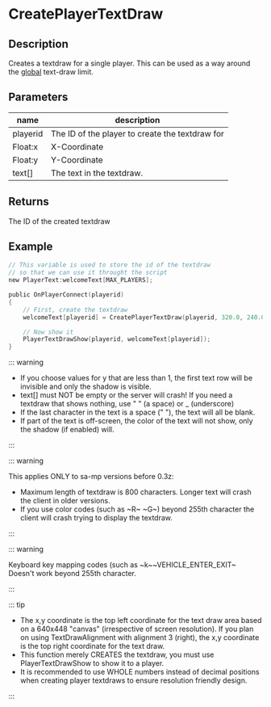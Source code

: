 # CreatePlayerTextDraw

<Badge text="0.3e+" type="warn"/>

## Description

Creates a textdraw for a single player. This can be used as a way around the [global](TextDrawCreate) text-draw limit.

## Parameters

| name     | description                                     |
| -------- | ----------------------------------------------- |
| playerid | The ID of the player to create the textdraw for |
| Float:x  | X-Coordinate                                    |
| Float:y  | Y-Coordinate                                    |
| text[]   | The text in the textdraw.                       |

## Returns

The ID of the created textdraw

## Example

```c
// This variable is used to store the id of the textdraw
// so that we can use it throught the script
new PlayerText:welcomeText[MAX_PLAYERS];

public OnPlayerConnect(playerid)
{
    // First, create the textdraw
    welcomeText[playerid] = CreatePlayerTextDraw(playerid, 320.0, 240.0, "Welcome to my SA-MP server");

    // Now show it
    PlayerTextDrawShow(playerid, welcomeText[playerid]);
}
```

::: warning

- If you choose values for y that are less than 1, the first text row will be invisible and only the shadow is visible.
- text[] must NOT be empty or the server will crash! If you need a textdraw that shows nothing, use " " (a space) or \_
  (underscore)
- If the last character in the text is a space (" "), the text will all be blank.
- If part of the text is off-screen, the color of the text will not show, only the shadow (if enabled) will.

:::

::: warning

This applies ONLY to sa-mp versions before 0.3z:

- Maximum length of textdraw is 800 characters. Longer text will crash the client in older versions.
- If you use color codes (such as ~R~ ~G~) beyond 255th character the client will crash trying to display the textdraw.

:::

::: warning

Keyboard key mapping codes (such as ~k~~VEHICLE_ENTER_EXIT~ Doesn't work beyond 255th character.

:::

::: tip

- The x,y coordinate is the top left coordinate for the text draw area based on a 640x448 "canvas" (irrespective of
  screen resolution). If you plan on using TextDrawAlignment with alignment 3 (right), the x,y coordinate is the top
  right coordinate for the text draw.
- This function merely CREATES the textdraw, you must use PlayerTextDrawShow to show it to a player.
- It is recommended to use WHOLE numbers instead of decimal positions when creating player textdraws to ensure
  resolution friendly design.

:::
